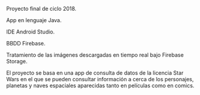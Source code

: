 Proyecto final de ciclo 2018.

App en lenguaje Java.

IDE Android Studio.

BBDD Firebase.

Tratamiento de las imágenes descargadas en tiempo real bajo Firebase Storage.

El proyecto se basa en una app de consulta de datos de la licencia Star Wars en el que se pueden consultar información a cerca de los personajes, planetas y naves espaciales aparecidas tanto en películas como en comics.
